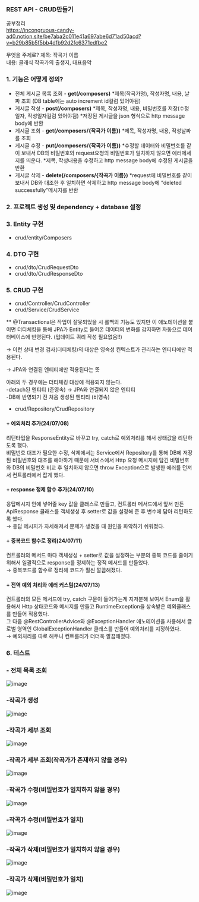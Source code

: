 ### REST API - CRUD만들기

공부정리  
https://incongruous-candy-ad0.notion.site/be7aba2c011e41a697abe6d71ad50acd?v=b29b85b5f5bb4dfb92d2fc6371edfbe2

무엇을 주제로?
제목: 작곡가 이름  
내용: 클래식 작곡가의 출생지, 대표음악

### 1. 기능은 어떻게 정의?

- 전체 게시글 목록 조회 - **get(/composers)**
*제목(작곡가명), 작성자명, 내용, 날짜 조회
(DB table에는 auto increment id컬럼 있어야됨)
- 게시글 작성 - **post(/composers)**
*제목, 작성자명, 내용, 비밀번호를 저장(수정일자, 작성일자컬럼 있어야됨)
*저장된 게시글을 json 형식으로 http message body에 반환
- 게시글 조회 - **get(/composers/{작곡가 이름})**
*제목, 작성자명, 내용, 작성날짜를 조회
- 게시글 수정 - **put(/composers/{작곡가 이름})**
*수정할 데이터와 비밀번호를 같이 보내서 DB의 비밀번호와 request요청의 비밀번호가 일치하지 않으면 에러메세지를 띄운다.
*제목, 작성내용을 수정하고 http message body에 수정된 게시글을 반환
- 게시글 삭제 - **delete(/composers/{작곡가 이름})**
*request에 비밀번호를 같이 보내서 DB와 대조한 후 일치하면 삭제하고 http message body에 “deleted successfully”메시지를 반환

### 2. 프로젝트 생성 및 dependency + database 설정

### 3. Entity 구현
- crud/entity/Composers

### 4. DTO 구현
- crud/dto/CrudRequestDto
- crud/dto/CrudResponseDto

### 5. CRUD 구현
- crud/Controller/CrudController  
- crud/Service/CrudService
  
** @Transactional은 작업이 잘못되었을 시 롤백의 기능도 있지만 이 애노테이션을 붙이면 더티체킹을 통해 JPA가 Entity로 들어온 데이터의 변화를 감지하면 자동으로 데이터베이스에 반영된다. (업데이트 쿼리 작성 필요없음!!)

→ 이런 상태 변경 검사(더티체킹)의 대상은 영속성 컨텍스트가 관리하는 엔티티에만 적용된다.

→ JPA와 연결된  엔티티에만 적용된다는 뜻

아래의 두 경우에는 더티체킹 대상에 적용되지 않는다.  
-detach된 엔티티 (준영속) → JPA와 연결되지 않은 엔티티  
-DB에 반영되기 전 처음 생성된 엔티티 (비영속)  
- crud/Repository/CrudRepository

#### + 예외처리 추가(24/07/08)
리턴타입을 ResponseEntity로 바꾸고 try, catch로 예외처리를 해서 상태값을 리턴하도록 했다.  
비밀번호 대조가 필요한 수정, 삭제에서는 Service에서 Repository를 통해 DB에 저장된 비밀번호와 대조를 해야하기 때문에 서비스에서 Http 요청 메시지에 담긴 비밀번호와 DB의 비밀번호 비교 후 일치하지 않으면 throw Exception으로 발생한 에러를 던져서 컨트롤러에서 잡게 했다.

#### + response 정제 함수 추가(24/07/10)
응답메시지 안에 넣어줄 key 값을 클래스로 만들고, 컨트롤러 메서드에서 앞서 만든 ApiResponse 클래스를 객체생성 후 setter로 값을 설정해 준 후 변수에 담아 리턴하도록 했다.  
&rightarrow; 응답 메시지가 자세해져서 문제가 생겼을 때 원인을 파악하기 쉬워졌다.

#### + 중복코드 함수로 정리(24/07/11)
컨트롤러의 메서드 마다 객체생성 + setter로 값을 설정하는 부분의 중복 코드를 줄이기 위해서 일괄적으로 response를 정제하는 정적 메서드를 만들었다.  
&rightarrow; 중복코드를 함수로 정리해 코드가 훨씬 깔끔해졌다.

#### + 전역 예외 처리와 에러 커스텀(24/07/13)
컨트롤러의 모든 메서드에 try, catch 구문이 들어가는게 지저분해 보여서 Enum을 활용해서 Http 상태코드와 메시지를 만들고 RuntimeException을 상속받은 예외클래스를 만들어 적용했다.  
그 다음 @RestControllerAdvice와 @ExceptionHandler 애노테이션을 사용해서 글로벌 영역인 GlobalExceptionHandler 클래스를 만들어 예외처리를 지정하였다.  
&rightarrow; 예외처리를 따로 해두니 컨트롤러가 더더욱 깔끔해졌다.

### 6. 테스트
### - 전체 목록 조회
![image](https://github.com/edelweiss007/CRUD_practice/assets/112394191/a8f5b8a5-d9a9-464e-a00a-bbdee68b7843)

### -작곡가 생성
![image](https://github.com/edelweiss007/CRUD_practice/assets/112394191/7e0ed3bf-cd05-4a74-a1cb-3d709202cde4)

### -작곡가 세부 조회
![image](https://github.com/edelweiss007/CRUD_practice/assets/112394191/abb08cac-42ba-471f-9392-d8f2a07e479b)

### -작곡가 세부 조회(작곡가가 존재하지 않을 경우)
![image](https://github.com/user-attachments/assets/449bcee6-1d9a-403f-bfa4-a27052a783dd)

### -작곡가 수정(비밀번호가 일치하지 않을 경우)
![image](https://github.com/user-attachments/assets/72b7f026-8580-4828-8c91-063dc02a8859)

### -작곡가 수정(비밀번호가 일치)
![image](https://github.com/edelweiss007/CRUD_practice/assets/112394191/edf7c325-15f5-4d7a-82d9-8662f48150a4)

### -작곡가 삭제(비밀번호가 일치하지 않을 경우)
![image](https://github.com/user-attachments/assets/adbd75a3-6497-4220-b1be-89350403f973)

### -작곡가 삭제(비밀번호가 일치)
![image](https://github.com/edelweiss007/CRUD_practice/assets/112394191/1f1082e7-aa7c-4edf-950c-a95a607a5744)





















